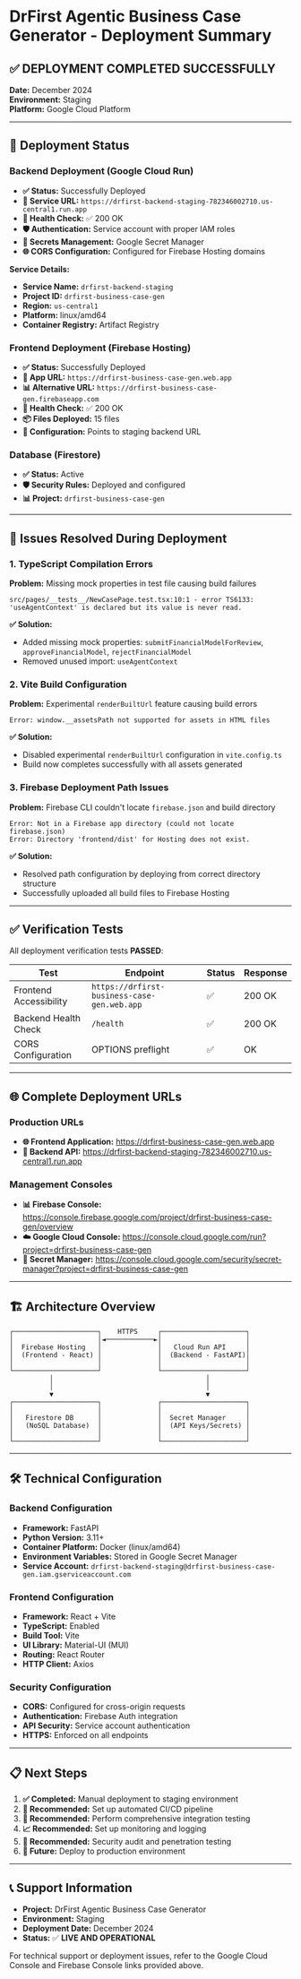# DrFirst Agentic Business Case Generator - Deployment Summary

## ✅ **DEPLOYMENT COMPLETED SUCCESSFULLY**

**Date:** December 2024  
**Environment:** Staging  
**Platform:** Google Cloud Platform  

---

## 🚀 **Deployment Status**

### **Backend Deployment (Google Cloud Run)**
- **✅ Status:** Successfully Deployed
- **🔗 Service URL:** `https://drfirst-backend-staging-782346002710.us-central1.run.app`
- **🏥 Health Check:** ✅ 200 OK
- **🛡️ Authentication:** Service account with proper IAM roles
- **🔐 Secrets Management:** Google Secret Manager
- **🌐 CORS Configuration:** Configured for Firebase Hosting domains

**Service Details:**
- **Service Name:** `drfirst-backend-staging`
- **Project ID:** `drfirst-business-case-gen`
- **Region:** `us-central1`
- **Platform:** linux/amd64
- **Container Registry:** Artifact Registry

### **Frontend Deployment (Firebase Hosting)**
- **✅ Status:** Successfully Deployed
- **🔗 App URL:** `https://drfirst-business-case-gen.web.app`
- **📊 Alternative URL:** `https://drfirst-business-case-gen.firebaseapp.com`
- **🏥 Health Check:** ✅ 200 OK
- **📦 Files Deployed:** 15 files
- **🔧 Configuration:** Points to staging backend URL

### **Database (Firestore)**
- **✅ Status:** Active
- **🛡️ Security Rules:** Deployed and configured
- **📊 Project:** `drfirst-business-case-gen`

---

## 🔧 **Issues Resolved During Deployment**

### **1. TypeScript Compilation Errors**
**Problem:** Missing mock properties in test file causing build failures
```
src/pages/__tests__/NewCasePage.test.tsx:10:1 - error TS6133: 'useAgentContext' is declared but its value is never read.
```

**✅ Solution:** 
- Added missing mock properties: `submitFinancialModelForReview`, `approveFinancialModel`, `rejectFinancialModel`
- Removed unused import: `useAgentContext`

### **2. Vite Build Configuration**
**Problem:** Experimental `renderBuiltUrl` feature causing build errors
```
Error: window.__assetsPath not supported for assets in HTML files
```

**✅ Solution:** 
- Disabled experimental `renderBuiltUrl` configuration in `vite.config.ts`
- Build now completes successfully with all assets generated

### **3. Firebase Deployment Path Issues**
**Problem:** Firebase CLI couldn't locate `firebase.json` and build directory
```
Error: Not in a Firebase app directory (could not locate firebase.json)
Error: Directory 'frontend/dist' for Hosting does not exist.
```

**✅ Solution:** 
- Resolved path configuration by deploying from correct directory structure
- Successfully uploaded all build files to Firebase Hosting

---

## ✅ **Verification Tests**

All deployment verification tests **PASSED**:

| Test | Endpoint | Status | Response |
|------|----------|--------|----------|
| Frontend Accessibility | `https://drfirst-business-case-gen.web.app` | ✅ | 200 OK |
| Backend Health Check | `/health` | ✅ | 200 OK |
| CORS Configuration | OPTIONS preflight | ✅ | OK |

---

## 🌐 **Complete Deployment URLs**

### **Production URLs**
- **🌐 Frontend Application:** https://drfirst-business-case-gen.web.app
- **🔧 Backend API:** https://drfirst-backend-staging-782346002710.us-central1.run.app

### **Management Consoles**
- **📊 Firebase Console:** https://console.firebase.google.com/project/drfirst-business-case-gen/overview
- **☁️ Google Cloud Console:** https://console.cloud.google.com/run?project=drfirst-business-case-gen
- **🔐 Secret Manager:** https://console.cloud.google.com/security/secret-manager?project=drfirst-business-case-gen

---

## 🏗️ **Architecture Overview**

```
┌─────────────────────┐    HTTPS     ┌─────────────────────┐
│                     │◄────────────►│                     │
│  Firebase Hosting   │              │   Cloud Run API     │
│  (Frontend - React) │              │  (Backend - FastAPI)│
│                     │              │                     │
└─────────────────────┘              └─────────────────────┘
          │                                      │
          │                                      │
          ▼                                      ▼
┌─────────────────────┐              ┌─────────────────────┐
│                     │              │                     │
│   Firestore DB      │              │  Secret Manager     │
│   (NoSQL Database)  │              │  (API Keys/Secrets) │
│                     │              │                     │
└─────────────────────┘              └─────────────────────┘
```

---

## 🛠️ **Technical Configuration**

### **Backend Configuration**
- **Framework:** FastAPI
- **Python Version:** 3.11+
- **Container Platform:** Docker (linux/amd64)
- **Environment Variables:** Stored in Google Secret Manager
- **Service Account:** `drfirst-backend-staging@drfirst-business-case-gen.iam.gserviceaccount.com`

### **Frontend Configuration**
- **Framework:** React + Vite
- **TypeScript:** Enabled
- **Build Tool:** Vite
- **UI Library:** Material-UI (MUI)
- **Routing:** React Router
- **HTTP Client:** Axios

### **Security Configuration**
- **CORS:** Configured for cross-origin requests
- **Authentication:** Firebase Auth integration
- **API Security:** Service account authentication
- **HTTPS:** Enforced on all endpoints

---

## 📋 **Next Steps**

1. **✅ Completed:** Manual deployment to staging environment
2. **🔄 Recommended:** Set up automated CI/CD pipeline
3. **🧪 Recommended:** Perform comprehensive integration testing
4. **📈 Recommended:** Set up monitoring and logging
5. **🔐 Recommended:** Security audit and penetration testing
6. **🚀 Future:** Deploy to production environment

---

## 📞 **Support Information**

- **Project:** DrFirst Agentic Business Case Generator
- **Environment:** Staging
- **Deployment Date:** December 2024
- **Status:** ✅ **LIVE AND OPERATIONAL**

For technical support or deployment issues, refer to the Google Cloud Console and Firebase Console links provided above. 